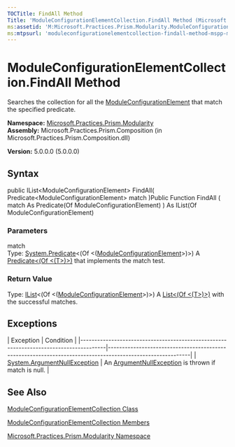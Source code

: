 ```yaml
---
TOCTitle: FindAll Method
Title: 'ModuleConfigurationElementCollection.FindAll Method (Microsoft.Practices.Prism.Modularity)'
ms:assetid: 'M:Microsoft.Practices.Prism.Modularity.ModuleConfigurationElementCollection.FindAll(System.Predicate{Microsoft.Practices.Prism.Modularity.ModuleConfigurationElement})'
ms:mtpsurl: 'moduleconfigurationelementcollection-findall-method-mspp-modularity.md'
---
```


# ModuleConfigurationElementCollection.FindAll Method

Searches the collection for all the [ModuleConfigurationElement](https://msdn.microsoft.com/library/microsoft.practices.prism.modularity.moduleconfigurationelement) that match the specified predicate.

**Namespace:** [Microsoft.Practices.Prism.Modularity](https://msdn.microsoft.com/library/microsoft.practices.prism.modularity)
**Assembly:** Microsoft.Practices.Prism.Composition (in Microsoft.Practices.Prism.Composition.dll)

**Version:** 5.0.0.0 (5.0.0.0)

## Syntax
public IList&lt;ModuleConfigurationElement&gt; FindAll( Predicate&lt;ModuleConfigurationElement&gt; match )Public Function FindAll ( match As Predicate(Of ModuleConfigurationElement) ) As IList(Of ModuleConfigurationElement)

### Parameters

match  
Type: [System.Predicate](http://msdn.microsoft.com/en-us/library/bfcke1bz)&lt;(Of &lt;([ModuleConfigurationElement](https://msdn.microsoft.com/library/microsoft.practices.prism.modularity.moduleconfigurationelement)&gt;)&gt;)
A [Predicate&lt;(Of &lt;(T&gt;)&gt;)](http://msdn.microsoft.com/en-us/library/bfcke1bz) that implements the match test.

### Return Value

Type: [IList](http://msdn.microsoft.com/en-us/library/5y536ey6)&lt;(Of &lt;([ModuleConfigurationElement](https://msdn.microsoft.com/library/microsoft.practices.prism.modularity.moduleconfigurationelement)&gt;)&gt;)
A [List&lt;(Of &lt;(T&gt;)&gt;)](http://msdn.microsoft.com/en-us/library/6sh2ey19) with the successful matches.

## Exceptions

<span id="exceptionsToggle"></span>
| Exception                                                                             | Condition                                                                                                 |
|---------------------------------------------------------------------------------------|-----------------------------------------------------------------------------------------------------------|
| [System.ArgumentNullException](http://msdn.microsoft.com/en-us/library/27426hcy) | An [ArgumentNullException](http://msdn.microsoft.com/en-us/library/27426hcy) is thrown if match is null. |

## See Also
[ModuleConfigurationElementCollection Class](https://msdn.microsoft.com/library/microsoft.practices.prism.modularity.moduleconfigurationelementcollection)

[ModuleConfigurationElementCollection Members](https://msdn.microsoft.com/allmembers.t:microsoft.practices.prism.modularity.moduleconfigurationelementcollection)

[Microsoft.Practices.Prism.Modularity Namespace](https://msdn.microsoft.com/library/microsoft.practices.prism.modularity)
